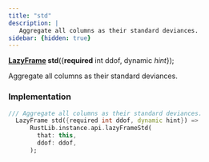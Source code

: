 ```yaml
---
title: "std"
description: |
   Aggregate all columns as their standard deviances.
sidebar: {hidden: true}
---
```

<span class="dart-code"><strong>[LazyFrame] std</strong>({<span class="nobr"><strong>required</strong> int ddof</span>, <span class="nobr">dynamic <i>hint</i></span>});</span>

 Aggregate all columns as their standard deviances.
### Implementation
```dart
/// Aggregate all columns as their standard deviances.
  LazyFrame std({required int ddof, dynamic hint}) =>
      RustLib.instance.api.lazyFrameStd(
        that: this,
        ddof: ddof,
      );
```

[LazyFrame]: /reference/classes/lazyframe/